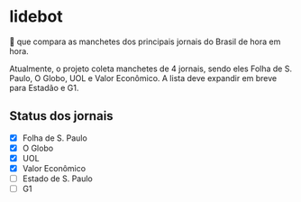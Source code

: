 # lidebot

:robot: que compara as manchetes dos principais jornais do Brasil de hora em hora.

Atualmente, o projeto coleta manchetes de 4 jornais, sendo eles Folha de S. Paulo, O Globo, UOL e Valor Econômico. A lista deve expandir em breve para Estadão e G1.

## Status dos jornais

- [x] Folha de S. Paulo
- [x] O Globo
- [x] UOL
- [x] Valor Econômico
- [ ] Estado de S. Paulo
- [ ] G1

